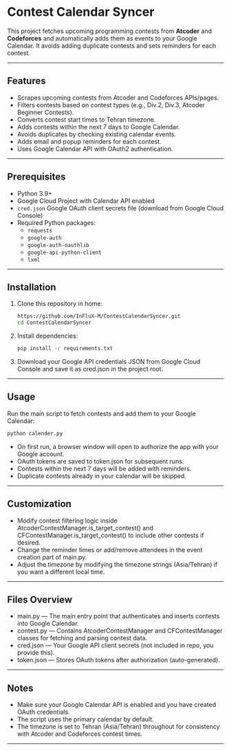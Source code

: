 # Contest Calendar Syncer

This project fetches upcoming programming contests from **Atcoder** and **Codeforces** and automatically adds them as events to your Google Calendar. It avoids adding duplicate contests and sets reminders for each contest.

---

## Features

- Scrapes upcoming contests from Atcoder and Codeforces APIs/pages.
- Filters contests based on contest types (e.g., Div.2, Div.3, Atcoder Beginner Contests).
- Converts contest start times to Tehran timezone.
- Adds contests within the next 7 days to Google Calendar.
- Avoids duplicates by checking existing calendar events.
- Adds email and popup reminders for each contest.
- Uses Google Calendar API with OAuth2 authentication.

---

## Prerequisites

- Python 3.9+
- Google Cloud Project with Calendar API enabled
- `cred.json` Google OAuth client secrets file (download from Google Cloud Console)
- Required Python packages:
  - `requests`
  - `google-auth`
  - `google-auth-oauthlib`
  - `google-api-python-client`
  - `lxml`

---

## Installation

1. Clone this repository in home:
   ```bash
   https://github.com/InFluX-M/ContestCalendarSyncer.git
   cd ContestCalendarSyncer
   ```
   
2. Install dependencies:
   ```bash
   pip install -r requirements.txt
   ```
   
3. Download your Google API credentials JSON from Google Cloud Console and save it as cred.json in the project root.

---

## Usage
Run the main script to fetch contests and add them to your Google Calendar:

   ```bash
   python calender.py
   ```


- On first run, a browser window will open to authorize the app with your Google account.
- OAuth tokens are saved to token.json for subsequent runs.
- Contests within the next 7 days will be added with reminders.
- Duplicate contests already in your calendar will be skipped.

---

## Customization

- Modify contest filtering logic inside AtcoderContestManager.is_target_contest() and CFContestManager.is_target_contest() to include other contests if desired.
- Change the reminder times or add/remove attendees in the event creation part of main.py.
- Adjust the timezone by modifying the timezone strings (Asia/Tehran) if you want a different local time.

---

## Files Overview

- main.py — The main entry point that authenticates and inserts contests into Google Calendar.
- contest.py — Contains AtcoderContestManager and CFContestManager classes for fetching and parsing contest data.
- cred.json — Your Google API client secrets (not included in repo, you provide this).
- token.json — Stores OAuth tokens after authorization (auto-generated).

---

## Notes

- Make sure your Google Calendar API is enabled and you have created OAuth credentials.
- The script uses the primary calendar by default.
- The timezone is set to Tehran (Asia/Tehran) throughout for consistency with Atcoder and Codeforces contest times.

---



